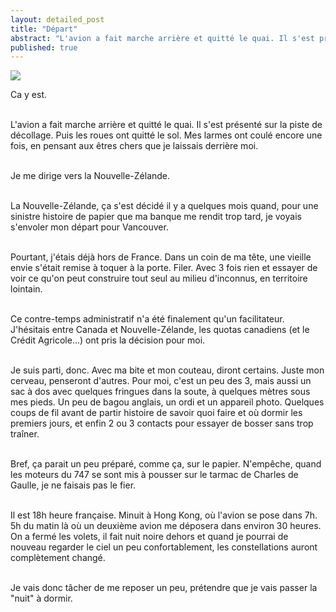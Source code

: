 ```yaml
---
layout: detailed_post
title: "Départ"
abstract: "L'avion a fait marche arrière et quitté le quai. Il s'est présenté sur la piste de décollage. Puis les roues ont quitté le sol. Mes larmes ont coulé encore une fois, en pensant aux êtres chers que je laissais derrière moi."
published: true
---
```


[<img src="https://lh3.googleusercontent.com/3-VJSnscbRlYKIjUfMp3vtExVDjwxHvcALSKMLNw5h7fnG5linR5dXCHAe6ZyMxtgFeE14FWIXkBKTUXKR112aSMgr891h81BRaVoea68__YWB51moicNOBck9XRWxLPkG_YKLRx523BtUoxXuC1Y8ZeJt8VAaJE7QzLkfcwsgBvYbKRCnKuTGA1pILti48Zd9o_YeNkW7VdGjUgoPHXdoA6igdfDXzp0hdGI6bdRw1BowYIO628D52_j9xFDYEuKmwiEmUK4oKmK0yHEbtF26VwpybcttIfM8GnBHodcDhxnMcitkK9y3GMlvstUYMp4DGwl_sch5p9MQEuZEmU4Dawv4yXbNxVhTE1JLpGcZBTxouBNfg0Dj_086TZqygucMETcywW1w1eS-NKu52fiBrKgF3OkvfillLbNA5A9-AXDhQAmBmf44eG49Wsqv5TmNhNYbegT_2s7k_rFzGGF-lftLGGlNY0PTS2wxfE8me9yo_trOhYK2-SLRoS9eD-KhTypeIqyA018y2kfRBuoge6D251cEl_dRLlJ0n7ZTVo9uTYp_Pr6Bgq--pY5enFJpb03_ppJtOAPYIqJw6yuB8_w83BEpyiteJ2pUaKEoqoJvNyOt-lcCdlSG75l6aS-ws1vJuDGTimYgMlf8efB0U0b6vcF6iINlgmldfD-A=w1280-h1932-no">](https://goo.gl/photos/zMK3EK8VV28wU4Rv7)

Ca y est.
<br />
<br />

L'avion a fait marche arrière et quitté le quai. Il s'est présenté sur la piste de décollage. Puis les roues ont quitté le sol. Mes larmes ont coulé encore une fois, en pensant aux êtres chers que je laissais derrière moi.
<br />
<br />

Je me dirige vers la Nouvelle-Zélande.
<br />
<br />

La Nouvelle-Zélande, ça s'est décidé il y a quelques mois quand, pour une sinistre histoire de papier que ma banque me rendit trop tard, je voyais s'envoler mon départ pour Vancouver.
<br />
<br />

Pourtant, j'étais déjà hors de France. Dans un coin de ma tête, une vieille envie s'était remise à toquer à la porte. Filer. Avec 3 fois rien et essayer de voir ce qu'on peut construire tout seul au milieu d'inconnus, en territoire lointain.
<br />
<br />

Ce contre-temps administratif n'a   été finalement qu'un facilitateur. J'hésitais entre Canada et Nouvelle-Zélande, les quotas canadiens (et le Crédit Agricole...) ont pris la décision pour moi.
<br />
<br />

Je suis parti, donc. Avec ma bite et mon couteau, diront certains. Juste mon cerveau, penseront d'autres. Pour moi, c'est un peu des 3, mais aussi un sac à dos avec quelques fringues dans la soute, à quelques mètres sous mes pieds. Un peu de bagou anglais, un ordi et un appareil photo. Quelques coups de fil avant de partir histoire de savoir quoi faire et où dormir les premiers jours, et enfin 2 ou 3 contacts pour essayer de bosser sans trop traîner.
<br />
<br />

Bref, ça parait un peu préparé, comme ça, sur le papier. N'empêche, quand les moteurs du 747 se sont mis à pousser sur le tarmac de Charles de Gaulle, je ne faisais pas le fier.
<br />
<br />

Il est 18h heure française. Minuit à Hong Kong, où l'avion se pose dans 7h. 5h du matin là où un deuxième avion me déposera dans environ 30 heures. On a fermé les volets, il fait nuit noire dehors et quand je pourrai de nouveau regarder le ciel un peu confortablement, les constellations auront complètement changé.
<br />
<br />

Je vais donc tâcher de me reposer un peu, prétendre que je vais passer la "nuit" à dormir.
